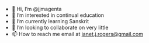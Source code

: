 - 👋 Hi, I’m @jjmagenta
- 👀 I’m interested in continual education
- 🌱 I’m currently learning Sanskrit
- 💞️ I’m looking to collaborate on very little
- 📫 How to reach me email at janet.j.rogers@gmail.com

<!---
jjmagenta/jjmagenta is a ✨ special ✨ repository because its `README.md` (this file) appears on your GitHub profile.
You can click the Preview link to take a look at your changes.
--->
